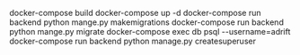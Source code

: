 docker-compose build
docker-compose up -d
docker-compose run backend python mange.py makemigrations
docker-compose run backend python mange.py migrate
docker-compose exec db psql --username=adrift
docker-compose run backend python manage.py createsuperuser